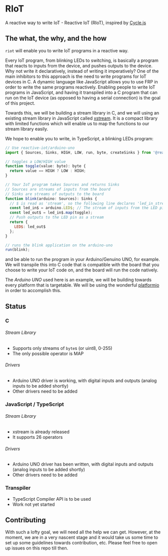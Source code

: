 # RIoT
A reactive way to write IoT - Reactive IoT (RIoT), inspired by [Cycle.js](http://cycle.js.org/)

## The what, the why, and the how
`riot` will enable you to write IoT programs in a reactive way.

Every IoT program, from blinking LEDs to switching, is basically a program that reacts to inputs from the device, and pushes outputs to the device. Why not write it declaratively, instead of writing it imperatively? One of the main inhibitors to this approach is the need to write programs for IoT devices in C. A dynamic language like JavaScript allows you to use FRP in order to write the same programs reactively. Enabling people to write IoT programs in JavaScript, and having it transpiled into a C program that can run on the IoT device (as opposed to having a serial connection) is the goal of this project.

Towards this, we will be building a stream library in C, and we will using an existing stream library in JavaScript called [xstream](https://github.com/staltz/xstream). It is a compact library with limited functions which will enable us to map the functions to our stream library easily.

We hope to enable you to write, in TypeScript, a blinking LEDs program:
```js
// Use reactive-iot/arduino-uno
import { Sources, Sinks, HIGH, LOW, run, byte, createSinks } from '@reactive-iot/arduino-uno';

// toggles a LOW/HIGH value
function toggle(value: byte): byte {
  return value == HIGH ? LOW : HIGH;
}

// Your IoT program takes Sources and returns Sinks
// Sources are streams of inputs from the board
// Sinks are streams of outputs to the board
function blink(arduino: Sources): Sinks {
  // $ is read as 'stream', so the following line declares 'led_in_stream'
  const led_in$ = arduino.LED$; // The stream of inputs from the LED pin
  const led_out$ = led_in$.map(toggle);
  // Push outputs to the LED pin as a stream
  return {
    LED$: led_out$
  };
}

// runs the blink application on the arduino-uno
run(blink);
```
and be able to run the program in your Arduino/Genuino UNO, for example. We will transpile this into C code that is compatible with the board that you choose to write your IoT code on, and the board will run the code natively.

The *Arduino UNO* used here is an example, we will be building towards every platform that is targetable. We will be using the wonderful [platformio](https://github.com/platformio/platformio) in order to accomplish this.

## Status
### C
###### Stream Library
* Supports only streams of `byte`s (or uint8, 0-255)
* The only possible operator is MAP

###### Drivers
* Arduino UNO driver is working, with digital inputs and outputs (analog inputs to be added shortly)
* Other drivers need to be added

### JavaScript / TypeScript
###### Stream Library
* xstream is already released
* It supports 26 operators

###### Drivers
* Arduino UNO driver has been written, with digital inputs and outputs (analog inputs to be added shortly)
* Other drivers need to be added

### Transpiler
* TypeScript Compiler API is to be used
* Work not yet started

## Contributing
With such a lofty goal, we will need all the help we can get. However, at the moment, we are in a very nascent stage and it would take us some time to set up some guidelines towards contribution, etc. Please feel free to open up issues on this repo till then.
